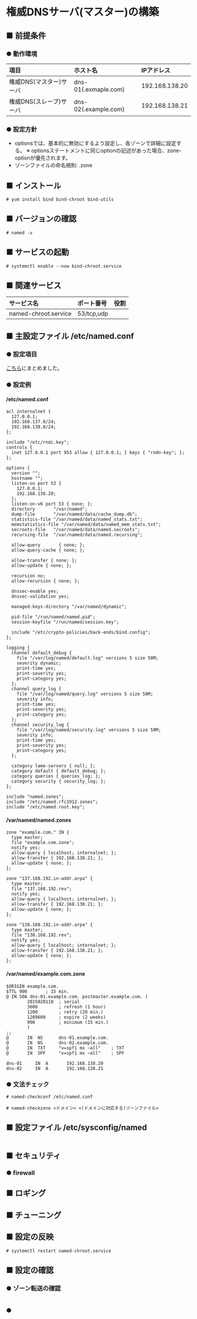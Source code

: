 # 権威DNSサーバ(マスター)の構築
## ■ 前提条件
### ● 動作環境
|項目|ホスト名|IPアドレス|
|:---|:---|:---|
|権威DNS(マスター)サーバ|dns-01(.exmaple.com)|192.168.138.20|
|権威DNS(スレーブ)サーバ|dns-02(.example.com)|192.168.138.21|

### ● 設定方針
- optionsでは、基本的に無効にするよう設定し、各ゾーンで詳細に設定する。
※ optionsステートメントに同じoptionの記述があった場合、zone-optionが優先されます。
- ゾーンファイルの命名規則: <domain>.zone

## ■ インストール
```
# yum install bind bind-chroot bind-utils
```
  
## ■ バージョンの確認
```
# named -v
```
  
## ■ サービスの起動
```
# systemctl enable --now bind-chroot.service
```

## ■ 関連サービス
|サービス名|ポート番号|役割|
|:---|:---|:---|
|named-chroot.service|53/tcp,udp||

## ■ 主設定ファイル /etc/named.conf
### ● 設定項目
[こちら]()にまとめました。

### ● 設定例
#### /etc/named.conf
```
acl internalnet {
  127.0.0.1;
  192.168.137.0/24;
  192.168.138.0/24;
};

include "/etc/rndc.key";
controls {
  inet 127.0.0.1 port 953 allow { 127.0.0.1; } keys { "rndn-key"; };
};

options {
  version "";
  hostname "";
  listen-on port 53 {
    127.0.0.1;
    192.168.138.20;
  };
  listen-on-v6 port 53 { none; };
  directory       "/var/named";
  dump-file       "/var/named/data/cache_dump.db";
  statistics-file "/var/named/data/named_stats.txt";
  memstatistics-file "/var/named/data/named_mem_stats.txt";
  secroots-file   "/var/named/data/named.secroots";
  recursing-file  "/var/named/data/named.recursing";
  
  allow-query       { none; };
  allow-query-cache { none; };
  
  allow-transfer { none; };
  allow-update { none; };
  
  recursion no;
  allow-recursion { none; };
  
  dnssec-enable yes;
  dnssec-validation yes;
  
  managed-keys-directory "/var/named/dynamic";

  pid-file "/run/named/named.pid";
  session-keyfile "/run/named/session.key";

  include "/etc/crypto-policies/back-ends/bind.config";
};

logging {
  channel default_debug {
    file "/var/log/named/default.log" versions 5 size 50M;
    severity dynamic;
    print-time yes;
    print-severity yes;
    print-category yes;
  };
  channel query_log {
    file "/var/log/named/query.log" versions 5 size 50M;
    severity info;
    print-time yes;
    print-severity yes;
    print-category yes;
  };
  channel security_log {
    file "/var/log/named/security.log" versions 5 size 50M;
    severity info;
    print-time yes;
    print-severity yes;
    print-category yes;
  };
  
  category lame-servers { null; };
  category default { default_debug; };
  category queries { queries_log; };
  category security { security_log; };
};

include "named.zones";
include "/etc/named.rfc1912.zones";
include "/etc/named.root.key";
```

#### /var/named/named.zones
```
zone "example.com." IN {
  type master;
  file "example.com.zone";
  notify yes;
  allow-query { localhost; internalnet; };
  allow-transfer { 192.168.138.21; };
  allow-update { none; };
};

zone "137.168.192.in-addr.arpa" {
  type master;
  file "137.168.192.rev";
  notify yes;
  allow-query { localhost; internalnet; };
  allow-transfer { 192.168.138.21; };
  allow-update { none; };
};

zone "138.168.192.in-addr.arpa" {
  type master;
  file "138.168.192.rev";
  notify yes;
  allow-query { localhost; internalnet; };
  allow-transfer { 192.168.138.21; };
  allow-update { none; };
};
```

#### /var/named/example.com.zone
```
$ORIGIN example.com.
$TTL 900       ; 15 min.
@ IN SOA dns-01.example.com. postmaster.example.com. (
        2015020110  ; serial
        3600        ; refresh (1 hour)
        1200        ; retry (20 min.)
        1209600     ; expire (2 weeks)
        900         ; minimum (15 min.)
        )
;;
@       IN  NS      dns-01.example.com.
@       IN  NS      dns-02.example.com.
@       IN  TXT     "v=spf1 mx ~all"    ; TXT
@       IN  SPF     "v=spf1 mx ~all"    ; SPF

dns-01     IN  A       192.168.138.20
dns-02     IN  A       192.168.138.21
```

### ● 文法チェック
```
# named-checkconf /etc/named.conf

# named-checkzone <ドメイン> <(ドメインに対応する)ゾーンファイル>
```
## ■ 設定ファイル /etc/sysconfig/named
```
```
## ■ セキュリティ
### ● firewall

## ■ ロギング
## ■ チューニング
## ■ 設定の反映
```
# systemctl restart named-chroot.service
```
## ■ 設定の確認
### ● ゾーン転送の確認
```
```

### ●
```
```
